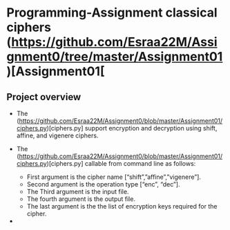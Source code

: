 # Programming-Assignment classical ciphers (https://github.com/Esraa22M/Assignment0/tree/master/Assignment01)[Assignment01[
## Project overview
* The  (https://github.com/Esraa22M/Assignment0/blob/master/Assignment01/ciphers.py)[ciphers.py] support encryption and decryption using shift, affine, and vigenere ciphers.
* The (https://github.com/Esraa22M/Assignment0/blob/master/Assignment01/ciphers.py)[ciphers.py] callable from command line as follows:
   * First argument is the cipher name  [“shift”,”affine”,”vigenere”].
   * Second argument is the operation type [“enc”, “dec”].
   * The Third argument is the input file.
   * The fourth argument is the output file.
   *  The last argument is the the list of encryption keys required for the cipher.
   


*
   
